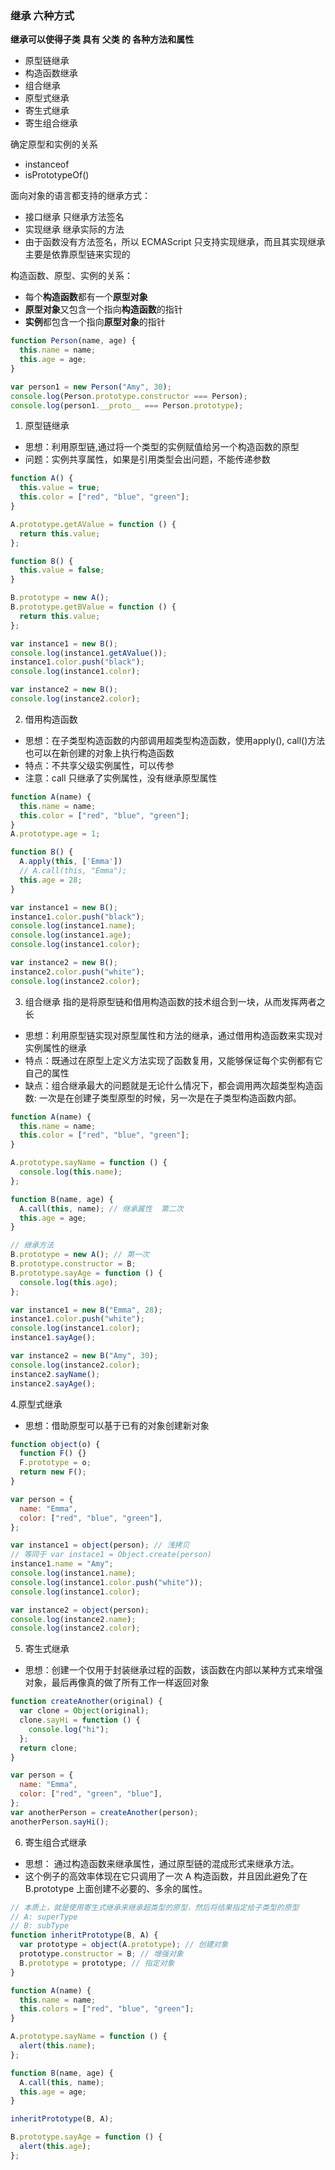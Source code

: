 ### 继承 六种方式
**继承可以使得子类 具有 父类 的 各种方法和属性**
- 原型链继承
- 构造函数继承
- 组合继承
- 原型式继承
- 寄生式继承
- 寄生组合继承

确定原型和实例的关系
- instanceof
- isPrototypeOf()

面向对象的语言都支持的继承方式：
- 接口继承 只继承方法签名
- 实现继承 继承实际的方法
- 由于函数没有方法签名，所以 ECMAScript 只支持实现继承，而且其实现继承主要是依靠原型链来实现的

构造函数、原型、实例的关系：
- 每个**构造函数**都有一个**原型对象**
- **原型对象**又包含一个指向**构造函数**的指针
- **实例**都包含一个指向**原型对象**的指针

```javascript
function Person(name, age) {
  this.name = name;
  this.age = age;
}

var person1 = new Person("Amy", 30);
console.log(Person.prototype.constructor === Person); 
console.log(person1.__proto__ === Person.prototype);
```

1. 原型链继承
+ 思想：利用原型链,通过将一个类型的实例赋值给另一个构造函数的原型
+ 问题：实例共享属性，如果是引用类型会出问题，不能传递参数

```javascript
function A() {
  this.value = true;
  this.color = ["red", "blue", "green"];
}

A.prototype.getAValue = function () {
  return this.value;
};

function B() {
  this.value = false;
}

B.prototype = new A();
B.prototype.getBValue = function () {
  return this.value;
};

var instance1 = new B();
console.log(instance1.getAValue());
instance1.color.push("black");
console.log(instance1.color);

var instance2 = new B();
console.log(instance2.color);
```

2. 借用构造函数
+ 思想：在子类型构造函数的内部调用超类型构造函数，使用apply(), call()方法也可以在新创建的对象上执行构造函数
+ 特点：不共享父级实例属性，可以传参
+ 注意：call 只继承了实例属性，没有继承原型属性

```javascript
function A(name) {
  this.name = name;
  this.color = ["red", "blue", "green"];
}
A.prototype.age = 1;

function B() {
  A.apply(this, ['Emma'])
  // A.call(this, "Emma");
  this.age = 28;
}

var instance1 = new B();
instance1.color.push("black");
console.log(instance1.name);
console.log(instance1.age);
console.log(instance1.color);

var instance2 = new B();
instance2.color.push("white");
console.log(instance2.color);
```

3.  组合继承 指的是将原型链和借用构造函数的技术组合到一块，从而发挥两者之长
+ 思想：利用原型链实现对原型属性和方法的继承，通过借用构造函数来实现对实例属性的继承
+ 特点：既通过在原型上定义方法实现了函数复用，又能够保证每个实例都有它自己的属性
+ 缺点：组合继承最大的问题就是无论什么情况下，都会调用两次超类型构造函数:
    一次是在创建子类型原型的时候，另一次是在子类型构造函数内部。

```javascript
function A(name) {
  this.name = name;
  this.color = ["red", "blue", "green"];
}

A.prototype.sayName = function () {
  console.log(this.name);
};

function B(name, age) {
  A.call(this, name); // 继承属性  第二次
  this.age = age;
}

// 继承方法
B.prototype = new A(); // 第一次
B.prototype.constructor = B;
B.prototype.sayAge = function () {
  console.log(this.age);
};

var instance1 = new B("Emma", 28);
instance1.color.push("white");
console.log(instance1.color);
instance1.sayAge();

var instance2 = new B("Amy", 30);
console.log(instance2.color);
instance2.sayName();
instance2.sayAge();
```

4.原型式继承
+ 思想：借助原型可以基于已有的对象创建新对象

```javascript
function object(o) {
  function F() {}
  F.prototype = o;
  return new F();
}

var person = {
  name: "Emma",
  color: ["red", "blue", "green"],
};

var instance1 = object(person); // 浅拷贝
// 等同于 var instace1 = Object.create(person)
instance1.name = "Amy";
console.log(instance1.name);
console.log(instance1.color.push("white"));
console.log(instance1.color);

var instance2 = object(person);
console.log(instance2.name);
console.log(instance2.color);
```

5. 寄生式继承
+ 思想：创建一个仅用于封装继承过程的函数，该函数在内部以某种方式来增强对象，最后再像真的做了所有工作一样返回对象

```javascript
function createAnother(original) {
  var clone = Object(original);
  clone.sayHi = function () {
    console.log("hi");
  };
  return clone;
}

var person = {
  name: "Emma",
  color: ["red", "green", "blue"],
};
var anotherPerson = createAnother(person);
anotherPerson.sayHi();
```

6. 寄生组合式继承
+ 思想： 通过构造函数来继承属性，通过原型链的混成形式来继承方法。
+ 这个例子的高效率体现在它只调用了一次 A 构造函数，并且因此避免了在 B.prototype 上面创建不必要的、多余的属性。

```javascript
// 本质上，就是使用寄生式继承来继承超类型的原型，然后将结果指定给子类型的原型
// A: superType
// B: subType
function inheritPrototype(B, A) {
  var prototype = object(A.prototype); // 创建对象
  prototype.constructor = B; // 增强对象
  B.prototype = prototype; // 指定对象
}

function A(name) {
  this.name = name;
  this.colors = ["red", "blue", "green"];
}

A.prototype.sayName = function () {
  alert(this.name);
};

function B(name, age) {
  A.call(this, name);
  this.age = age;
}

inheritPrototype(B, A);

B.prototype.sayAge = function () {
  alert(this.age);
};

```
